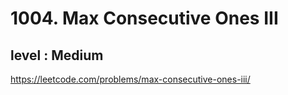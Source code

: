 # 1004. Max Consecutive Ones III
## level : Medium
https://leetcode.com/problems/max-consecutive-ones-iii/
